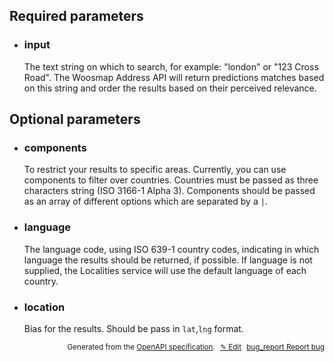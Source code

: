 <!--- This is a generated file, do not edit! -->
<!--- [START woosmap_http_parameters_addressautocomplete] -->
<h2 id="required-parameters">Required parameters</h2>

-   <h3 id="input">input</h3>

    The text string on which to search, for example: "london" or "123 Cross Road". The Woosmap Address API will return predictions matches based on this string and order the results based on their perceived relevance.

<h2 id="optional-parameters">Optional parameters</h2>

-   <h3 id="components">components</h3>

    To restrict your results to specific areas. Currently, you can use components to filter over countries. Countries must be passed as three characters string (ISO 3166-1 Alpha 3). Components should be passed as an array of different options which are separated by a `|`.

-   <h3 id="language">language</h3>

    The language code, using ISO 639-1 country codes, indicating in which language the results should be returned, if possible. If language is not supplied, the Localities service will use the default language of each country.

-   <h3 id="location">location</h3>

    Bias for the results. Should be pass in `lat`,`lng` format.


<p style="text-align: right; font-size: smaller;">Generated from the <a data-label="openapi-github" href="https://github.com/woosmap/openapi-specification" title="Woosmap OpenAPI Specification" class="external">OpenAPI specification</a>.
<a data-label="openapi-github-woosmap-http-parameters-addressautocomplete" data-action="edit" style="margin-left: 5px;" href="https://github.com/woosmap/openapi-specification/tree/main/specification/parameters" title="Edit on GitHub">✎ Edit</a>
<a data-label="openapi-github-woosmap-http-parameters-addressautocomplete" data-action="bug" style="margin-left: 5px;" href="https://github.com/woosmap/openapi-specification/issues/new?assignees=&labels=type%3A+bug%2C+triage+me&template=bug_report.md&title=[parameters] Bug - /address/autocomplete/json" title="File bug for parameters on GitHub"><span class="material-icons">bug_report</span> Report bug</a>
</p>

<!--- [END woosmap_http_parameters_addressautocomplete] -->